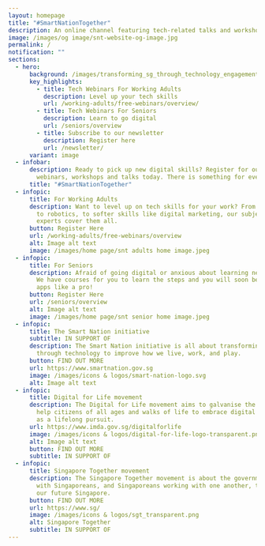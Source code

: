 ```yaml
---
layout: homepage
title: "#SmartNationTogether"
description: An online channel featuring tech-related talks and workshops.
image: /images/og image/snt-website-og-image.jpg
permalink: /
notification: ""
sections:
  - hero:
      background: /images/transforming_sg_through_technology_engagement.jpg
      key_highlights:
        - title: Tech Webinars For Working Adults
          description: Level up your tech skills
          url: /working-adults/free-webinars/overview/
        - title: Tech Webinars For Seniors
          description: Learn to go digital
          url: /seniors/overview
        - title: Subscribe to our newsletter
          description: Register here
          url: /newsletter/
      variant: image
  - infobar:
      description: Ready to pick up new digital skills? Register for our interactive
        webinars, workshops and talks today. There is something for everyone!
      title: "#SmartNationTogether"
  - infopic:
      title: For Working Adults
      description: Want to level up on tech skills for your work? From data analytics
        to robotics, to softer skills like digital marketing, our subject
        experts cover them all.
      button: Register Here
      url: /working-adults/free-webinars/overview
      alt: Image alt text
      image: /images/home page/snt adults home image.jpeg
  - infopic:
      title: For Seniors
      description: Afraid of going digital or anxious about learning new technologies?
        We have courses for you to learn the steps and you will soon be using
        apps like a pro!
      button: Register Here
      url: /seniors/overview
      alt: Image alt text
      image: /images/home page/snt senior home image.jpeg
  - infopic:
      title: The Smart Nation initiative
      subtitle: IN SUPPORT OF
      description: The Smart Nation initiative is all about transforming Singapore
        through technology to improve how we live, work, and play.
      button: FIND OUT MORE
      url: https://www.smartnation.gov.sg
      image: /images/icons & logos/smart-nation-logo.svg
      alt: Image alt text
  - infopic:
      title: Digital for Life movement
      description: The Digital for Life movement aims to galvanise the community to
        help citizens of all ages and walks of life to embrace digital learning
        as a lifelong pursuit.
      url: https://www.imda.gov.sg/digitalforlife
      image: /images/icons & logos/digital-for-life-logo-transparent.png
      alt: Image alt text
      button: FIND OUT MORE
      subtitle: IN SUPPORT OF
  - infopic:
      title: Singapore Together movement
      description: The Singapore Together movement is about the government working
        with Singaporeans, and Singaporeans working with one another, to build
        our future Singapore.
      button: FIND OUT MORE
      url: https://www.sg/
      image: /images/icons & logos/sgt_transparent.png
      alt: Singapore Together
      subtitle: IN SUPPORT OF
---
```

